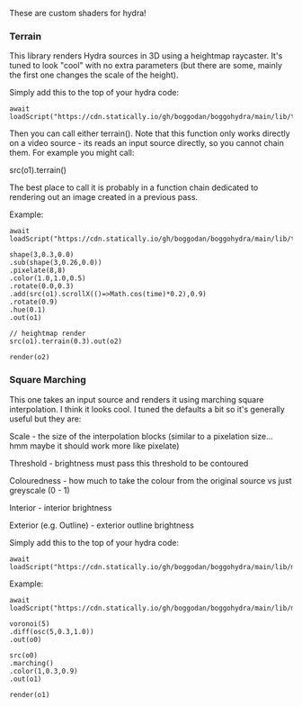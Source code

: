 These are custom shaders for hydra!

### Terrain

This library renders Hydra sources in 3D using a heightmap raycaster. It's tuned to look "cool" with no extra parameters (but there are some, mainly the first one changes the scale of the height).

Simply add this to the top of your hydra code:

```
await loadScript("https://cdn.statically.io/gh/boggodan/boggohydra/main/lib/terrain.js")
```

Then you can call either terrain().
Note that this function only works directly on a video source - its reads an input source directly, so you cannot chain them. For example you might call:

src(o1).terrain()

The best place to call it is probably in a function chain dedicated to rendering out an image created in a previous pass.

Example:

```
await loadScript("https://cdn.statically.io/gh/boggodan/boggohydra/main/lib/terrain.js")

shape(3,0.3,0.0)
.sub(shape(3,0.26,0.0))
.pixelate(8,8)
.color(1.0,1.0,0.5)
.rotate(0.0,0.3)
.add(src(o1).scrollX(()=>Math.cos(time)*0.2),0.9)
.rotate(0.9)
.hue(0.1)
.out(o1)

// heightmap render
src(o1).terrain(0.3).out(o2)

render(o2)
```

### Square Marching

This one takes an input source and renders it using marching square interpolation. I think it looks cool.
I tuned the defaults a bit so it's generally useful but they are:

Scale - the size of the interpolation blocks (similar to a pixelation size... hmm maybe it should work more like pixelate)

Threshold - brightness must pass this threshold to be contoured

Colouredness - how much to take the colour from the original source vs just greyscale (0 - 1)

Interior - interior brightness

Exterior (e.g. Outline) - exterior outline brightness


Simply add this to the top of your hydra code:

```
await loadScript("https://cdn.statically.io/gh/boggodan/boggohydra/main/lib/marching.js")
```
Example:

```
await loadScript("https://cdn.statically.io/gh/boggodan/boggohydra/main/lib/marching.js")

voronoi(5)
.diff(osc(5,0.3,1.0))
.out(o0)

src(o0)
.marching()
.color(1,0.3,0.9)
.out(o1)

render(o1)
```
